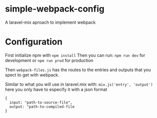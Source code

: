# simple-webpack-config
A laravel-mix aproach to implement webpack

# Configuration
First initialize npm with
  `npm install`
Then you can run:
`npm run dev` for development 
or `npm run prod` for production

Then `webpack-files.js` has the routes to the entries and outputs that you spect to get with webpack.

Similar to what you will use in laravel.mix with:
`mix.js('entry', 'output')`
here you only have to especify it with a json format
```
{
  input: "path-to-source-file",
  output: "path-to-compiled-file
}
```
